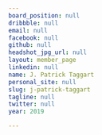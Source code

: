 ```yaml
---
board_position: null
dribbble: null
email: null
facebook: null
github: null
headshot_jpg_url: null
layout: member_page
linkedin: null
name: J. Patrick Taggart
personal_site: null
slug: j-patrick-taggart
tagline: null
twitter: null
year: 2019

---
```

